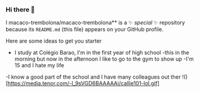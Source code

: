 ### Hi there 👋

 I macaco-trembolona/macaco-trembolona** is a ✨ _special_ ✨ repository because its `README.md` (this file) appears on your GitHub profile.

Here are some ideas to get you starter
- I study at Colégio Barao, I'm in the first year of high school
-this in the morning but now in the afternoon I like to go to the gym to show up
-I'm 15 and I hate my life

-I know a good part of the school and I have many colleagues out ther
!()[https://media.tenor.com/-l_9sVGD6BAAAAAi/callie101-lol.gif]
